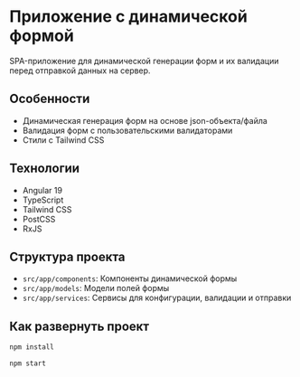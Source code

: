 # Приложение с динамической формой

SPA-приложение для динамической генерации форм и их валидации перед отправкой данных на сервер.

## Особенности

- Динамическая генерация форм на основе json-объекта/файла
- Валидация форм с пользовательскими валидаторами
- Стили с Tailwind CSS

## Технологии

- Angular 19
- TypeScript
- Tailwind CSS
- PostCSS
- RxJS

## Структура проекта

- `src/app/components`: Компоненты динамической формы
- `src/app/models`: Модели полей формы
- `src/app/services`: Сервисы для конфигурации, валидации и отправки

## Как развернуть проект

```bash
npm install

npm start
```
